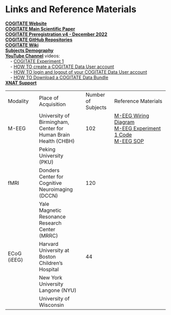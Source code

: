 # Links and Reference Materials

[**COGITATE Website**](https://www.arc-cogitate.com/)  
[**COGITATE Main Scientific Paper**](https://doi.org/10.1371/journal.pone.0268577)  
[**COGITATE Preregistration v4 - December 2022**](https://osf.io/gm3vd)  
[**COGITATE GitHub Repositories**](https://github.com/Cogitate-consortium)  
[**COGITATE Wiki**](https://cogitate-consortium.github.io/cogitate-data/)  
[**Subjects Demography**](https://github.com/Cogitate-consortium/cogitate-data/blob/main/assets/documentation_v1.0/linked_files_v1.0/2024-01-15_subjects_demographics_msp1_curated.xlsx)  
[**YouTube Channel**](https://www.youtube.com/@ARC-COGITATE) videos:  
&nbsp;&nbsp;&nbsp;&nbsp;- [COGITATE Experiment 1](https://www.youtube.com/watch?v=V93Agvo4G2Y)  
&nbsp;&nbsp;&nbsp;&nbsp;- [HOW TO create a COGITATE Data User account](https://www.youtube.com/watch?v=FFqN5Pech0w)  
&nbsp;&nbsp;&nbsp;&nbsp;- [HOW TO login and logout of your COGITATE Data User account](https://www.youtube.com/watch?v=6BR3uYqiDiU)  
&nbsp;&nbsp;&nbsp;&nbsp;- [HOW TO Download a COGITATE Data Bundle](https://youtu.be/KraiX4ttE2o)  
[**XNAT Support**](https://wiki.xnat.org/documentation/)  

|   |   |   |   |
|---|---|---|---|
|Modality|Place of Acquisition|Number of <br>Subjects|Reference Materials|
|M-EEG|University of <br>Birmingham, <br>Center for <br>Human Brain <br>Health (CHBH)|102|[M-EEG Wiring Diagram](https://github.com/Cogitate-consortium/cogitate-data/blob/main/assets/documentation_v1.0/linked_files_v1.0/cogitate_wiring_diagrams_MEEG.pdf)<br>[M-EEG Experiment 1 Code](https://github.com/Cogitate-consortium/cogitate-experiment-code/tree/MEEG-Exp1)<br>[M-EEG SOP](https://github.com/Cogitate-consortium/cogitate-data/blob/main/assets/documentation_v1.0/linked_files_v1.0/MEG%20SOP_v1.0.pdf)|
| |Peking University <br>(PKU)|
|fMRI|Donders <br>Center for <br>Cognitive <br>Neuroimaging <br>(DCCN)|120||
| |Yale <br>Magnetic <br>Resonance <br> Research <br>Center <br>(MRRC)|
|ECoG (iEEG)|Harvard <br>University at <br>Boston <br>Children’s <br>Hospital|44||
| |New York <br>University <br>Langone (NYU)|
| |University of <br>Wisconsin|
